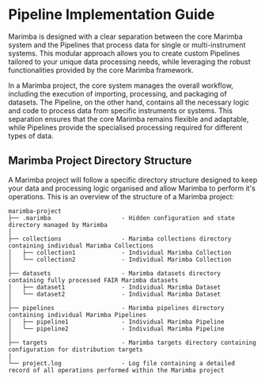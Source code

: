 # Pipeline Implementation Guide

Marimba is designed with a clear separation between the core Marimba system and the Pipelines that process data for single or multi-instrument systems. This modular approach allows you to create custom Pipelines tailored to your unique data processing needs, while leveraging the robust functionalities provided by the core Marimba framework.

In a Marimba project, the core system manages the overall workflow, including the execution of importing, processing, and packaging of datasets. The Pipeline, on the other hand, contains all the necessary logic and code to process data from specific instruments or systems. This separation ensures that the core Marimba remains flexible and adaptable, while Pipelines provide the specialised processing required for different types of data.

## Marimba Project Directory Structure

A Marimba project will follow a specific directory structure designed to keep your data and processing logic organised and allow Marimba to perform it's operations. This is an overview of the structure of a Marimba project:

```plaintext
marimba-project
├── .marimba                    - Hidden configuration and state directory managed by Marimba
│
├── collections                 - Marimba collections directory containing individual Marimba Collections
│   ├── collection1             - Individual Marimba Collection
│   └── collection2             - Individual Marimba Collection
│
├── datasets                    - Marimba datasets directory containing fully processed FAIR Marimba datasets
│   ├── dataset1                - Individual Marimba Dataset
│   └── dataset2                - Individual Marimba Dataset
│
├── pipelines                   - Marimba pipelines directory containing individual Marimba Pipelines
│   ├── pipeline1               - Individual Marimba Pipeline
│   └── pipeline2               - Individual Marimba Pipeline
│
├── targets                     - Marimba targets directory containing configuration for distribution targets
│
└── project.log                 - Log file containing a detailed record of all operations performed within the Marimba project

```
